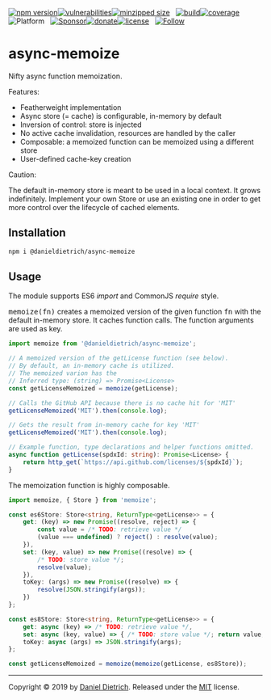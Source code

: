 [![npm version](https://img.shields.io/npm/v/@danieldietrich/async-memoize?logo=npm&style=flat-square)](https://www.npmjs.com/package/@danieldietrich/async-memoize/)[![vulnerabilities](https://img.shields.io/snyk/vulnerabilities/npm/@danieldietrich/async-memoize?style=flat-square)](https://snyk.io/test/npm/@danieldietrich/async-memoize)[![minzipped size](https://img.shields.io/bundlephobia/minzip/@danieldietrich/async-memoize?style=flat-square)](https://bundlephobia.com/result?p=@danieldietrich/async-memoize@latest)
&nbsp;
[![build](https://img.shields.io/travis/danieldietrich/async-memoize?logo=github&style=flat-square)](https://travis-ci.org/danieldietrich/async-memoize/)[![coverage](https://img.shields.io/codecov/c/github/danieldietrich/async-memoize?style=flat-square)](https://codecov.io/gh/danieldietrich/async-memoize/)
&nbsp;
![Platform](https://img.shields.io/badge/platform-Node%20v10%20+%20Browser%20%28ES6%2fES2015%29-decc47?logo=TypeScript&style=flat-square)
&nbsp;
[![Sponsor](https://img.shields.io/badge/GitHub-💖Sponsors-b5b7b9?logo=github&style=flat-square)](https://github.com/sponsors/danieldietrich)[![donate](https://img.shields.io/badge/Donate-PayPal-blue.svg?style=flat-square)](https://paypal.me/danieldietrich13)[![license](https://img.shields.io/github/license/danieldietrich/slugify?style=flat-square)](https://opensource.org/licenses/MIT/)
&nbsp;
[![Follow](https://img.shields.io/twitter/follow/danieldietrich?label=Follow&style=social)](https://twitter.com/danieldietrich/)

# async-memoize

Nifty async function memoization.

Features:

* Featherweight implementation
* Async store (= cache) is configurable, in-memory by default
* Inversion of control: store is injected
* No active cache invalidation, resources are handled by the caller
* Composable: a memoized function can be memoized using a different store
* User-defined cache-key creation

Caution:

The default in-memory store is meant to be used in a local context. It grows indefinitely.
Implement your own Store or use an existing one in order to get more control over the lifecycle of cached elements.

## Installation

```bash
npm i @danieldietrich/async-memoize
```

## Usage

The module supports ES6 _import_ and CommonJS _require_ style.

<tt>memoize(fn)</tt> creates a memoized version of the given function <tt>fn</tt> with the default in-memory store. It caches function calls. The function arguments are used as key.

```ts
import memoize from '@danieldietrich/async-memoize';

// A memoized version of the getLicense function (see below).
// By default, an in-memory cache is utilized.
// The memoized varion has the 
// Inferred type: (string) => Promise<License>
const getLicenseMemoized = memoize(getLicense);

// Calls the GitHub API because there is no cache hit for 'MIT'
getLicenseMemoized('MIT').then(console.log);

// Gets the result from in-memory cache for key 'MIT'
getLicenseMemoized('MIT').then(console.log);

// Example function, type declarations and helper functions omitted.
async function getLicense(spdxId: string): Promise<License> {
    return http_get(`https://api.github.com/licenses/${spdxId}`);
}
```

The memoization function is highly composable.

```ts
import memoize, { Store } from 'memoize';

const es6Store: Store<string, ReturnType<getLicense>> = {
    get: (key) => new Promise((resolve, reject) => {
        const value = /* TODO: retrieve value */
        (value === undefined) ? reject() : resolve(value);
    }),
    set: (key, value) => new Promise((resolve) => {
        /* TODO: store value */;
        resolve(value);
    }),
    toKey: (args) => new Promise((resolve) => {
        resolve(JSON.stringify(args));
    })
};

const es8Store: Store<string, ReturnType<getLicense>> = {
    get: async (key) => /* TODO: retrieve value */,
    set: async (key, value) => { /* TODO: store value */; return value; }
    toKey: async (args) => JSON.stringify(args);
};

const getLicenseMemoized = memoize(memoize(getLicense, es8Store));
```

---

Copyright &copy; 2019 by [Daniel Dietrich](cafebab3@gmail.com). Released under the [MIT](https://opensource.org/licenses/MIT/) license.
